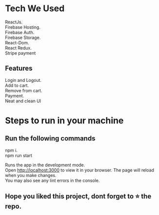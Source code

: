 # Tech We Used
ReactJs.\
Firebase Hosting.\
Firebase Auth.\
Firebase Storage.\
React-Dom.\
React Redux.\
Stripe payment

## Features
Login and Logout.\
Add to cart.\
Remove from cart.\
Payment.\
Neat and clean UI

# Steps to run in your machine
## Run the following commands
npm i.\
npm run start

Runs the app in the development mode.\
Open [http://localhost:3000](http://localhost:3000) to view it in your browser.
The page will reload when you make changes.\
You may also see any lint errors in the console.



## Hope you liked this project, dont forget to ⭐ the repo.
